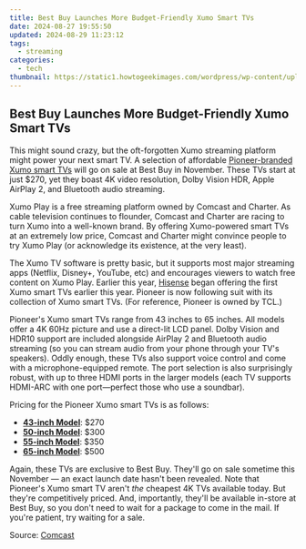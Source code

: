 ```yaml
---
title: Best Buy Launches More Budget-Friendly Xumo Smart TVs
date: 2024-08-27 19:55:50
updated: 2024-08-29 11:23:12
tags:
  - streaming
categories:
  - tech
thumbnail: https://static1.howtogeekimages.com/wordpress/wp-content/uploads/2023/09/65.png
---
```


## Best Buy Launches More Budget-Friendly Xumo Smart TVs

This might sound crazy, but the oft-forgotten Xumo streaming platform might power your next smart TV. A selection of affordable [Pioneer-branded Xumo smart TVs](https://shop-links.co/link/?exclusive=1&publisher_slug=itechdaily19598&url=https%3A%2F%2Fwww.bestbuy.com%2Fsite%2Fpioneer-65-class-led-4k-ultra-hd-smart-xumo-tv%2F6546907.p%3FskuId%3D6546907) will go on sale at Best Buy in November. These TVs start at just $270, yet they boast 4K video resolution, Dolby Vision HDR, Apple AirPlay 2, and Bluetooth audio streaming.

 Xumo Play is a free streaming platform owned by Comcast and Charter. As cable television continues to flounder, Comcast and Charter are racing to turn Xumo into a well-known brand. By offering Xumo-powered smart TVs at an extremely low price, Comcast and Charter might convince people to try Xumo Play (or acknowledge its existence, at the very least).

 The Xumo TV software is pretty basic, but it supports most major streaming apps (Netflix, Disney+, YouTube, etc) and encourages viewers to watch free content on Xumo Play. Earlier this year, [Hisense](https://shop-links.co/link/?exclusive=1&publisher_slug=itechdaily19598&url=https%3A%2F%2Fwww.bestbuy.com%2Fsite%2Fhisense-55-class-a6-series-uhd-xumo-smart-tv%2F6549763.p%3FskuId%3D6549763) began offering the first Xumo smart TVs earlier this year. Pioneer is now following suit with its collection of Xumo smart TVs. (For reference, Pioneer is owned by TCL.)

 Pioneer's Xumo smart TVs range from 43 inches to 65 inches. All models offer a 4K 60Hz picture and use a direct-lit LCD panel. Dolby Vision and HDR10 support are included alongside AirPlay 2 and Bluetooth audio streaming (so you can stream audio from your phone through your TV's speakers). Oddly enough, these TVs also support voice control and come with a microphone-equipped remote. The port selection is also surprisingly robust, with up to three HDMI ports in the larger models (each TV supports HDMI-ARC with one port—perfect those who use a soundbar).

 Pricing for the Pioneer Xumo smart TVs is as follows:

* [**43-inch Model**](https://shop-links.co/link/?exclusive=1&publisher_slug=itechdaily19598&url=https%3A%2F%2Fwww.bestbuy.com%2Fsite%2Fpioneer-65-class-led-4k-ultra-hd-smart-xumo-tv%2F6546907.p%3FskuId%3D6546907): $270
* [**50-inch Model**](https://shop-links.co/link/?exclusive=1&publisher_slug=itechdaily19598&url=https%3A%2F%2Fwww.bestbuy.com%2Fsite%2Fpioneer-65-class-led-4k-ultra-hd-smart-xumo-tv%2F6546907.p%3FskuId%3D6546907): $300
* **[55-inch Model](https://shop-links.co/link/?exclusive=1&publisher_slug=itechdaily19598&url=https%3A%2F%2Fwww.bestbuy.com%2Fsite%2Fpioneer-65-class-led-4k-ultra-hd-smart-xumo-tv%2F6546907.p%3FskuId%3D6546907)**: $350
* [**65-inch Model**](https://shop-links.co/link/?exclusive=1&publisher_slug=itechdaily19598&url=https%3A%2F%2Fwww.bestbuy.com%2Fsite%2Fpioneer-65-class-led-4k-ultra-hd-smart-xumo-tv%2F6546907.p%3FskuId%3D6546907): $500

 Again, these TVs are exclusive to Best Buy. They'll go on sale sometime this November — an exact launch date hasn't been revealed. Note that Pioneer's Xumo smart TV aren't _the_ cheapest 4K TVs available today. But they're competitively priced. And, importantly, they'll be available in-store at Best Buy, so you don't need to wait for a package to come in the mail. If you're patient, try waiting for a sale.

 Source: [Comcast](https://corporate.comcast.com/press/releases/xumo-best-buy-pioneer-xumo-tvs-online-best-buy-stores-nationwide)

<ins class="adsbygoogle"
     style="display:block"
     data-ad-format="autorelaxed"
     data-ad-client="ca-pub-7571918770474297"
     data-ad-slot="1223367746"></ins>



<ins class="adsbygoogle"
     style="display:block"
     data-ad-client="ca-pub-7571918770474297"
     data-ad-slot="8358498916"
     data-ad-format="auto"
     data-full-width-responsive="true"></ins>
